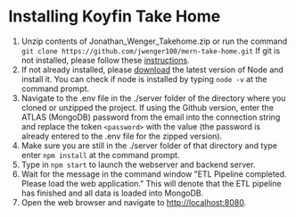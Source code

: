 # Installing Koyfin Take Home
1. Unzip contents of Jonathan_Wenger_Takehome.zip or run the command ```git clone https://github.com/jwenger100/mern-take-home.git``` If git is not installed, please follow these [instructions](https://git-scm.com/book/en/v2/Getting-Started-Installing-Git).
2. If not already installed, please [download](https://nodejs.org/en/download/) the latest version of Node and install it. You can check if node is installed by typing ```node -v``` at the command prompt.
3. Navigate to the .env file in the ./server folder of the directory where you cloned or unzipped the project. If using the Github version, enter the ATLAS (MongoDB) password from the email into the connection string and replace the token ```<password>``` with the value (the password is already entered to the .env file for the zipped version).
4. Make sure you are still in the ./server folder of that directory and type enter ```npm install``` at the command prompt.
5. Type in ```npm start``` to launch the webserver and backend server.
6. Wait for the message in the command window "ETL Pipeline completed. Please load the web application." This will denote that the ETL pipeline has finished and all data is loaded into MongoDB.
7. Open the web browser and navigate to [http://localhost:8080](http://localhost:8080).


